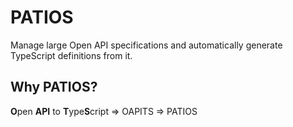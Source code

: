 # PATIOS

Manage large Open API specifications and automatically generate TypeScript definitions from it.

## Why PATIOS?

**O**pen **API** to **T**ype**S**cript => OAPITS => PATIOS
